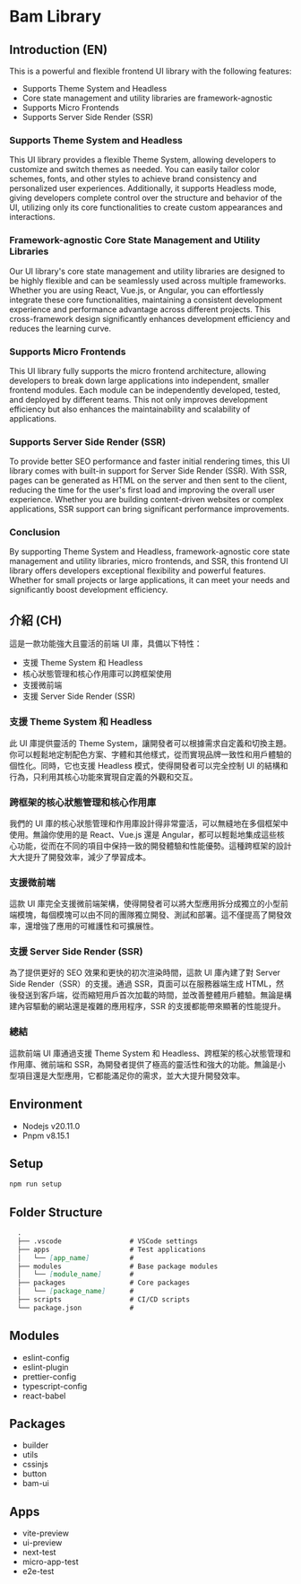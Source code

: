 # Bam Library

## Introduction (EN)

This is a powerful and flexible frontend UI library with the following features:

- Supports Theme System and Headless
- Core state management and utility libraries are framework-agnostic
- Supports Micro Frontends
- Supports Server Side Render (SSR)

### Supports Theme System and Headless

This UI library provides a flexible Theme System, allowing developers to customize and switch themes as needed. You can easily tailor color schemes, fonts, and other styles to achieve brand consistency and personalized user experiences. Additionally, it supports Headless mode, giving developers complete control over the structure and behavior of the UI, utilizing only its core functionalities to create custom appearances and interactions.

### Framework-agnostic Core State Management and Utility Libraries

Our UI library's core state management and utility libraries are designed to be highly flexible and can be seamlessly used across multiple frameworks. Whether you are using React, Vue.js, or Angular, you can effortlessly integrate these core functionalities, maintaining a consistent development experience and performance advantage across different projects. This cross-framework design significantly enhances development efficiency and reduces the learning curve.

### Supports Micro Frontends

This UI library fully supports the micro frontend architecture, allowing developers to break down large applications into independent, smaller frontend modules. Each module can be independently developed, tested, and deployed by different teams. This not only improves development efficiency but also enhances the maintainability and scalability of applications.

### Supports Server Side Render (SSR)

To provide better SEO performance and faster initial rendering times, this UI library comes with built-in support for Server Side Render (SSR). With SSR, pages can be generated as HTML on the server and then sent to the client, reducing the time for the user's first load and improving the overall user experience. Whether you are building content-driven websites or complex applications, SSR support can bring significant performance improvements.

### Conclusion

By supporting Theme System and Headless, framework-agnostic core state management and utility libraries, micro frontends, and SSR, this frontend UI library offers developers exceptional flexibility and powerful features. Whether for small projects or large applications, it can meet your needs and significantly boost development efficiency.

## 介紹 (CH)

這是一款功能強大且靈活的前端 UI 庫，具備以下特性：

- 支援 Theme System 和 Headless
- 核心狀態管理和核心作用庫可以跨框架使用
- 支援微前端
- 支援 Server Side Render (SSR)

### 支援 Theme System 和 Headless

此 UI 庫提供靈活的 Theme System，讓開發者可以根據需求自定義和切換主題。你可以輕鬆地定制配色方案、字體和其他樣式，從而實現品牌一致性和用戶體驗的個性化。同時，它也支援 Headless 模式，使得開發者可以完全控制 UI 的結構和行為，只利用其核心功能來實現自定義的外觀和交互。

### 跨框架的核心狀態管理和核心作用庫

我們的 UI 庫的核心狀態管理和作用庫設計得非常靈活，可以無縫地在多個框架中使用。無論你使用的是 React、Vue.js 還是 Angular，都可以輕鬆地集成這些核心功能，從而在不同的項目中保持一致的開發體驗和性能優勢。這種跨框架的設計大大提升了開發效率，減少了學習成本。

### 支援微前端

這款 UI 庫完全支援微前端架構，使得開發者可以將大型應用拆分成獨立的小型前端模塊，每個模塊可以由不同的團隊獨立開發、測試和部署。這不僅提高了開發效率，還增強了應用的可維護性和可擴展性。

### 支援 Server Side Render (SSR)

為了提供更好的 SEO 效果和更快的初次渲染時間，這款 UI 庫內建了對 Server Side Render（SSR）的支援。通過 SSR，頁面可以在服務器端生成 HTML，然後發送到客戶端，從而縮短用戶首次加載的時間，並改善整體用戶體驗。無論是構建內容驅動的網站還是複雜的應用程序，SSR 的支援都能帶來顯著的性能提升。

### 總結

這款前端 UI 庫通過支援 Theme System 和 Headless、跨框架的核心狀態管理和作用庫、微前端和 SSR，為開發者提供了極高的靈活性和強大的功能。無論是小型項目還是大型應用，它都能滿足你的需求，並大大提升開發效率。

## Environment

- Nodejs v20.11.0
- Pnpm v8.15.1

## Setup

```sh
npm run setup
```

## Folder Structure

```md
  .
  ├── .vscode                 # VSCode settings
  ├── apps                    # Test applications
  │   └── [app_name]          #
  ├── modules                 # Base package modules
  │   └── [module_name]       #
  ├── packages                # Core packages
  │   └── [package_name]      #
  ├── scripts                 # CI/CD scripts
  └── package.json            #
```

## Modules

- eslint-config
- eslint-plugin
- prettier-config
- typescript-config
- react-babel

## Packages

- builder
- utils
- cssinjs
- button
- bam-ui

## Apps

- vite-preview
- ui-preview
- next-test
- micro-app-test
- e2e-test
